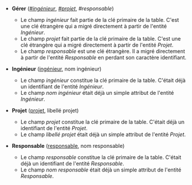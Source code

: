 - **Gérer** (<ins>_#ingénieur_</ins>, <ins>_#projet_</ins>, _#responsable_)
  - Le champ _ingénieur_ fait partie de la clé primaire de la table. C'est une clé étrangère qui a migré directement à partir de l'entité _Ingénieur_.
  - Le champ _projet_ fait partie de la clé primaire de la table. C'est une clé étrangère qui a migré directement à partir de l'entité _Projet_.
  - Le champ _responsable_ est une clé étrangère. Il a migré directement à partir de l'entité _Responsable_ en perdant son caractère identifiant.

- **Ingénieur** (<ins>ingénieur</ins>, nom ingénieur)
  - Le champ _ingénieur_ constitue la clé primaire de la table. C'était déjà un identifiant de l'entité _Ingénieur_.
  - Le champ _nom ingénieur_ était déjà un simple attribut de l'entité _Ingénieur_.

- **Projet** (<ins>projet</ins>, libellé projet)
  - Le champ _projet_ constitue la clé primaire de la table. C'était déjà un identifiant de l'entité _Projet_.
  - Le champ _libellé projet_ était déjà un simple attribut de l'entité _Projet_.

- **Responsable** (<ins>responsable</ins>, nom responsable)
  - Le champ _responsable_ constitue la clé primaire de la table. C'était déjà un identifiant de l'entité _Responsable_.
  - Le champ _nom responsable_ était déjà un simple attribut de l'entité _Responsable_.
